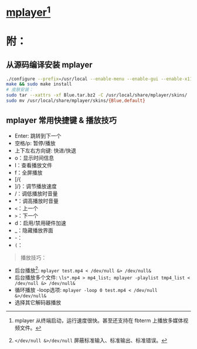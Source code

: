 <link href="../../css/style.css" rel="stylesheet" type="text/css" />


# [mplayer](http://mplayerhq.hu/design7/dload.html)[^mplayer]

# 附：
## 从源码编译安装 mplayer

```Bash
./configure --prefix=/usr/local --enable-menu --enable-gui --enable-x11 --enable-debug
make && sudo make install
# 皮肤安装：
sudo tar --xattrs -xf Blue.tar.bz2 -C /usr/local/share/mplayer/skins/
sudo mv /usr/local/share/mplayer/skins/{Blue,default}
```

## mplayer 常用快捷键 & 播放技巧

+ Enter: 跳转到下一个
+ 空格/p: 暂停/播放
+ 上下左右方向键: 快进/快退
+ o：显示时间信息
+ I：查看播放文件
+ f：全屏播放
+ [/{
+ ]/}：调节播放速度
+ /：调低播放时音量
+ *：调高播放时音量
+ `<`：上一个
+ `>`：下一个
+ d：启用/禁用硬件加速
+ _：隐藏播放界面
+ -：
+ `(`：

> 播放技巧：

+ 后台播放[^1]: `mplayer test.mp4 < /dev/null &> /dev/null&`
+ 后台播放多个文件: `\ls*.mp4 > mp4_list; mplayer -playlist tmp4_list < /dev/null &> /dev/null&`
+ 循环播放 -loop选项: `mplayer -loop 0 test.mp4 < /dev/null &>/dev/null&`
+ 选择其它解码器播放

[^mplayer]: mplayer 从终端启动，运行速度很快。甚至还支持在 fbterm 上播放多媒体视频文件。
[^1]: `</dev/null &>/dev/null` 屏蔽标准输入、标准输出、标准错误。
